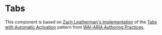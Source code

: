 # Tabs

This component is based on [Zach Leatherman's implementation](https://github.com/zachleat/seven-minute-tabs) of the [Tabs with Automatic Activation](https://www.w3.org/TR/wai-aria-practices/examples/tabs/tabs-1/tabs.html) pattern from [WAI-ARIA Authoring Practices](https://www.w3.org/TR/wai-aria-practices/#tabpanel).
